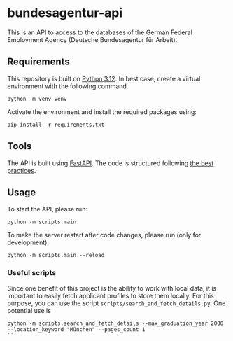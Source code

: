 # bundesagentur-api

This is an API to access to the databases of the German Federal Employment Agency (Deutsche Bundesagentur für Arbeit).

## Requirements

This repository is built on [Python 3.12](https://docs.python.org/3.12/).
In best case, create a virtual environment with the following command.

```
python -m venv venv
```

Activate the environment and install the required packages using:

```
pip install -r requirements.txt
```

## Tools

The API is built using [FastAPI](https://fastapi.tiangolo.com/). The code is structured following [the best practices](https://github.com/zhanymkanov/fastapi-best-practices?tab=readme-ov-file).

## Usage

To start the API, please run:

```
python -m scripts.main
```

To make the server restart after code changes, please run (only for development):

```
python -m scripts.main --reload
```

### Useful scripts

Since one benefit of this project is the ability to work with local data, it is important to easily fetch applicant profiles to store them locally. For this purpose, you can use the script `scripts/search_and_fetch_details.py`. One potential use is

````
python -m scripts.search_and_fetch_details --max_graduation_year 2000 --location_keyword "München" --pages_count 1
```
````
